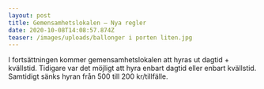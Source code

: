 ```yaml
---
layout: post
title: Gemensamhetslokalen – Nya regler
date: 2020-10-08T14:08:57.874Z
teaser: /images/uploads/ballonger i porten liten.jpg
---
```

I fortsättningen kommer gemensamhetslokalen att hyras ut dagtid + kvällstid. Tidigare var det möjligt att hyra enbart dagtid eller enbart kvällstid. Samtidigt sänks hyran från 500 till 200 kr/tillfälle. 